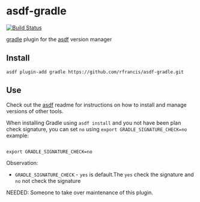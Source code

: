 # asdf-gradle

[![Build Status](https://travis-ci.org/rfrancis/asdf-gradle.svg?branch=master)](https://travis-ci.org/rfrancis/asdf-gradle)

[gradle](https://gradle.org/) plugin for the [asdf](https://github.com/asdf-vm/asdf) version manager

## Install

```
asdf plugin-add gradle https://github.com/rfrancis/asdf-gradle.git
```

## Use

Check out the [asdf](https://github.com/asdf-vm/asdf) readme for instructions on how to install and manage versions of other tools.

When installing Gradle using `asdf install` and you not have been plan check signature, you can set `no` using `export GRADLE_SIGNATURE_CHECK=no` example:
```

export GRADLE_SIGNATURE_CHECK=no 

```
Observation:

* `GRADLE_SIGNATURE_CHECK` - `yes` is default.The `yes` check the signature and `no` not check the signature



NEEDED: Someone to take over maintenance of this plugin.
